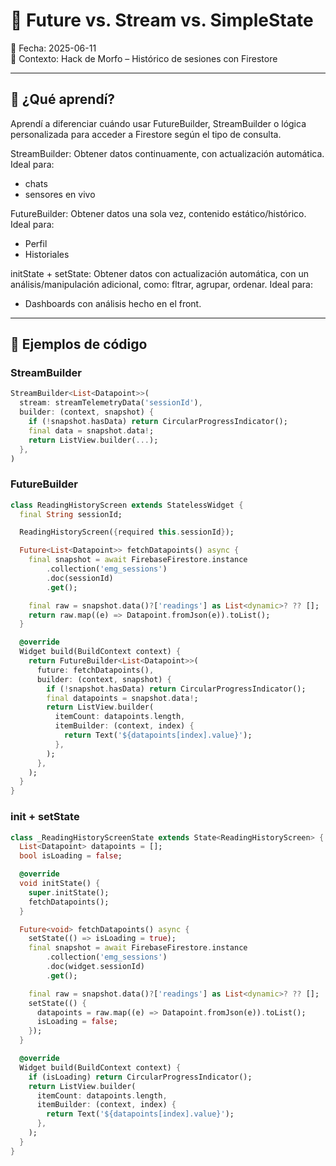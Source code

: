 # 🚀 Future vs. Stream vs. SimpleState

📅 Fecha: 2025-06-11  
📁 Contexto: Hack de Morfo – Histórico de sesiones con Firestore

---

## 🧠 ¿Qué aprendí?

Aprendí a diferenciar cuándo usar FutureBuilder, StreamBuilder o lógica personalizada para acceder a Firestore según el tipo de consulta.

StreamBuilder:
Obtener datos continuamente, con actualización automática.
Ideal para: 
- chats
- sensores en vivo

FutureBuilder:
Obtener datos una sola vez, contenido estático/histórico.
Ideal para:
- Perfil
- Historiales

initState + setState:
Obtener datos con actualización automática, con un análisis/manipulación adicional, como: fltrar, agrupar, ordenar. 
Ideal para:
- Dashboards con análisis hecho en el front.



---

## 🔧 Ejemplos de código

### StreamBuilder

```dart
StreamBuilder<List<Datapoint>>(
  stream: streamTelemetryData('sessionId'),
  builder: (context, snapshot) {
    if (!snapshot.hasData) return CircularProgressIndicator();
    final data = snapshot.data!;
    return ListView.builder(...);
  },
)
```

### FutureBuilder

```dart
class ReadingHistoryScreen extends StatelessWidget {
  final String sessionId;

  ReadingHistoryScreen({required this.sessionId});

  Future<List<Datapoint>> fetchDatapoints() async {
    final snapshot = await FirebaseFirestore.instance
        .collection('emg_sessions')
        .doc(sessionId)
        .get();

    final raw = snapshot.data()?['readings'] as List<dynamic>? ?? [];
    return raw.map((e) => Datapoint.fromJson(e)).toList();
  }

  @override
  Widget build(BuildContext context) {
    return FutureBuilder<List<Datapoint>>(
      future: fetchDatapoints(),
      builder: (context, snapshot) {
        if (!snapshot.hasData) return CircularProgressIndicator();
        final datapoints = snapshot.data!;
        return ListView.builder(
          itemCount: datapoints.length,
          itemBuilder: (context, index) {
            return Text('${datapoints[index].value}');
          },
        );
      },
    );
  }
}
```

### init + setState
```dart
class _ReadingHistoryScreenState extends State<ReadingHistoryScreen> {
  List<Datapoint> datapoints = [];
  bool isLoading = false;

  @override
  void initState() {
    super.initState();
    fetchDatapoints();
  }

  Future<void> fetchDatapoints() async {
    setState(() => isLoading = true);
    final snapshot = await FirebaseFirestore.instance
        .collection('emg_sessions')
        .doc(widget.sessionId)
        .get();

    final raw = snapshot.data()?['readings'] as List<dynamic>? ?? [];
    setState(() {
      datapoints = raw.map((e) => Datapoint.fromJson(e)).toList();
      isLoading = false;
    });
  }

  @override
  Widget build(BuildContext context) {
    if (isLoading) return CircularProgressIndicator();
    return ListView.builder(
      itemCount: datapoints.length,
      itemBuilder: (context, index) {
        return Text('${datapoints[index].value}');
      },
    );
  }
}
```




